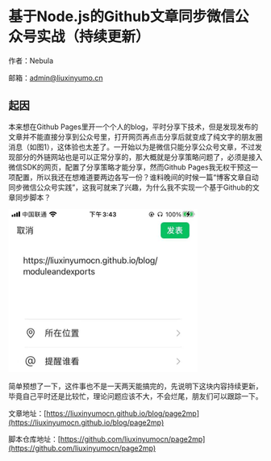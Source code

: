 # 基于Node.js的Github文章同步微信公众号实战（持续更新）

作者：Nebula

邮箱：admin@liuxinyumo.cn

## 起因

本来想在Github Pages里开一个个人的blog，平时分享下技术，但是发现发布的文章并不能直接分享到公众号里，打开网页再点击分享后就变成了纯文字的朋友圈消息（如图1），这体验也太差了。一开始以为是微信只能分享公众号文章，不过发现部分的外链网站也是可以正常分享的，那大概就是分享策略问题了，必须是接入微信SDK的网页，配置了分享策略才能分享，然而Github Pages我无权干预这一项配置，所以我还在想难道要两边各写一份？谁料晚间的时候一篇“博客文章自动同步微信公众号实践”，这我可就来了兴趣，为什么我不实现一个基于Github的文章同步脚本？

<img src="image/20211221150158.jpg" style="zoom:50%;" />

简单预想了一下，这件事也不是一天两天能搞完的，先说明下这块内容持续更新，毕竟自己平时还是比较忙，理论问题应该不大，不会烂尾，朋友们可以跟踪一下。

文章地址：[https://liuxinyumocn.github.io/blog/page2mp](https://liuxinyumocn.github.io/blog/page2mp)

脚本仓库地址：[https://github.com/liuxinyumocn/page2mp](https://github.com/liuxinyumocn/page2mp)